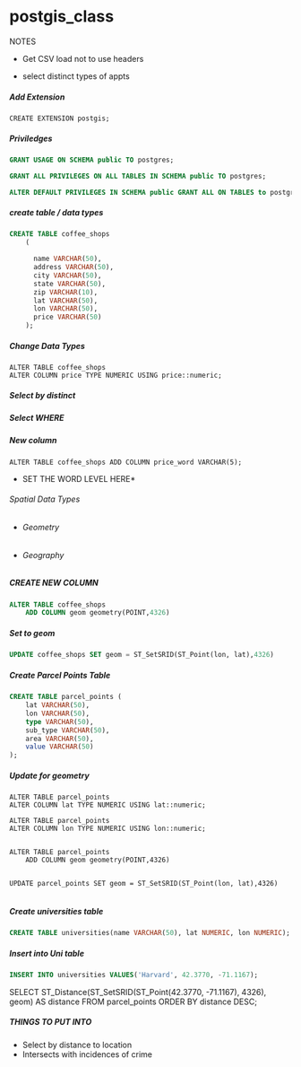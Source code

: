# postgis_class


NOTES
* Get CSV load not to use headers 

* select distinct types of appts
##### Add Extension

`CREATE EXTENSION postgis;`

##### Priviledges
```SQL
GRANT USAGE ON SCHEMA public TO postgres;

GRANT ALL PRIVILEGES ON ALL TABLES IN SCHEMA public TO postgres;

ALTER DEFAULT PRIVILEGES IN SCHEMA public GRANT ALL ON TABLES to postgres;

```

##### create table / data types

```SQL
CREATE TABLE coffee_shops
	(

	  name VARCHAR(50),
	  address VARCHAR(50),
	  city VARCHAR(50),
	  state VARCHAR(50),
	  zip VARCHAR(10),
	  lat VARCHAR(50),
	  lon VARCHAR(50),
	  price VARCHAR(50)
	);

```

##### Change Data Types

```
ALTER TABLE coffee_shops 
ALTER COLUMN price TYPE NUMERIC USING price::numeric;
```

##### Select by distinct 

##### Select WHERE

##### New column

`ALTER TABLE coffee_shops ADD COLUMN price_word VARCHAR(5);`
* SET THE WORD LEVEL HERE*


###### Spatial Data Types

* ###### Geometry 
* ###### Geography


##### CREATE NEW COLUMN
```SQL
ALTER TABLE coffee_shops
	ADD COLUMN geom geometry(POINT,4326)
```

##### Set to geom

```SQL
UPDATE coffee_shops SET geom = ST_SetSRID(ST_Point(lon, lat),4326)
```
##### Create Parcel Points Table


```SQL
CREATE TABLE parcel_points (
	lat VARCHAR(50),
	lon VARCHAR(50),
	type VARCHAR(50),
	sub_type VARCHAR(50),
	area VARCHAR(50),
	value VARCHAR(50)
);
```


##### Update for geometry 
```
ALTER TABLE parcel_points 
ALTER COLUMN lat TYPE NUMERIC USING lat::numeric;

ALTER TABLE parcel_points 
ALTER COLUMN lon TYPE NUMERIC USING lon::numeric;


ALTER TABLE parcel_points
	ADD COLUMN geom geometry(POINT,4326)


UPDATE parcel_points SET geom = ST_SetSRID(ST_Point(lon, lat),4326)
	
```


##### Create universities table

```SQL
CREATE TABLE universities(name VARCHAR(50), lat NUMERIC, lon NUMERIC);
```

##### Insert into Uni table
```SQL
INSERT INTO universities VALUES('Harvard', 42.3770, -71.1167);
```



SELECT ST_Distance(ST_SetSRID(ST_Point(42.3770, -71.1167), 4326), geom) AS distance FROM parcel_points ORDER BY distance DESC; 

##### THINGS TO PUT INTO

* Select by distance to location
* Intersects with incidences of crime
